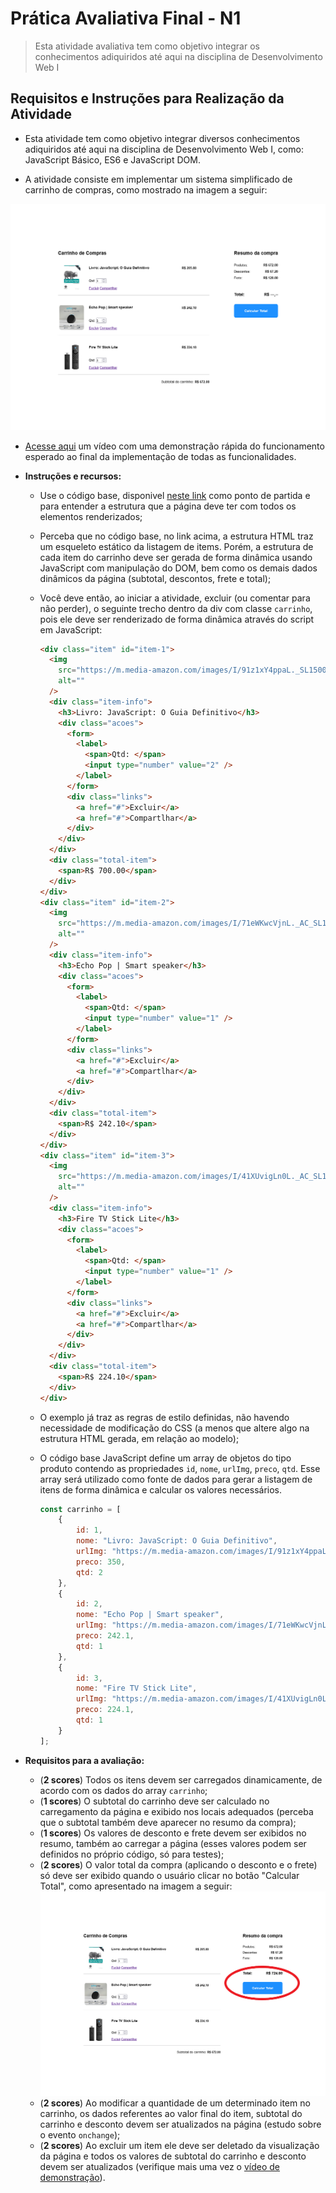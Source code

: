 # Prática Avaliativa Final - N1

> Esta atividade avaliativa tem como objetivo integrar os conhecimentos adiquiridos até aqui na disciplina de Desenvolvimento Web I

## Requisitos e Instruções para Realização da Atividade

- Esta atividade tem como objetivo integrar diversos conhecimentos adiquiridos até aqui na disciplina de Desenvolvimento Web I, como: JavaScript Básico, ES6 e JavaScript DOM.

- A atividade consiste em implementar um sistema simplificado de carrinho de compras, como mostrado na imagem a seguir:

<div align="center">
    <img src="./img-instrucoes/cap-subtotal.png">
</div>

- [Acesse aqui](https://drive.google.com/file/d/1putRp50HekI6zOVXFfNbFMm8ll4eT59c/view?usp=sharing) um vídeo com uma demonstração rápida do funcionamento esperado ao final da implementação de todas as funcionalidades.

- **Instruções e recursos:**

  - Use o código base, disponivel [neste link](https://codepen.io/prof_lucasmendes/pen/OPLXRbJ) como ponto de partida e para entender a estrutura que a página deve ter com todos os elementos renderizados;

  - Perceba que no código base, no link acima, a estrutura HTML traz um esqueleto estático da listagem de items. Porém, a estrutura de cada item do carrinho deve ser gerada de forma dinâmica usando JavaScript com manipulação do DOM, bem como os demais dados dinâmicos da página (subtotal, descontos, frete e total);

  - Você deve então, ao iniciar a atividade, excluir (ou comentar para não perder), o seguinte trecho dentro da div com classe `carrinho`, pois ele deve ser renderizado de forma dinâmica através do script em JavaScript:
    ```html
    <div class="item" id="item-1">
      <img
        src="https://m.media-amazon.com/images/I/91z1xY4ppaL._SL1500_.jpg"
        alt=""
      />
      <div class="item-info">
        <h3>Livro: JavaScript: O Guia Definitivo</h3>
        <div class="acoes">
          <form>
            <label>
              <span>Qtd: </span>
              <input type="number" value="2" />
            </label>
          </form>
          <div class="links">
            <a href="#">Excluir</a>
            <a href="#">Compartlhar</a>
          </div>
        </div>
      </div>
      <div class="total-item">
        <span>R$ 700.00</span>
      </div>
    </div>
    <div class="item" id="item-2">
      <img
        src="https://m.media-amazon.com/images/I/71eWKwcVjnL._AC_SL1500_.jpg"
        alt=""
      />
      <div class="item-info">
        <h3>Echo Pop | Smart speaker</h3>
        <div class="acoes">
          <form>
            <label>
              <span>Qtd: </span>
              <input type="number" value="1" />
            </label>
          </form>
          <div class="links">
            <a href="#">Excluir</a>
            <a href="#">Compartlhar</a>
          </div>
        </div>
      </div>
      <div class="total-item">
        <span>R$ 242.10</span>
      </div>
    </div>
    <div class="item" id="item-3">
      <img
        src="https://m.media-amazon.com/images/I/41XUvigLn0L._AC_SL1000_.jpg"
        alt=""
      />
      <div class="item-info">
        <h3>Fire TV Stick Lite</h3>
        <div class="acoes">
          <form>
            <label>
              <span>Qtd: </span>
              <input type="number" value="1" />
            </label>
          </form>
          <div class="links">
            <a href="#">Excluir</a>
            <a href="#">Compartlhar</a>
          </div>
        </div>
      </div>
      <div class="total-item">
        <span>R$ 224.10</span>
      </div>
    </div>
    ```

  - O exemplo já traz as regras de estilo definidas, não havendo necessidade de modificação do CSS (a menos que altere algo na estrutura HTML gerada, em relação ao modelo);

  - O código base JavaScript define um array de objetos do tipo produto contendo as propriedades `id`, `nome`, `urlImg`, `preco`, `qtd`. Esse array será utilizado como fonte de dados para gerar a listagem de itens de forma dinâmica e calcular os valores necessários.
    ```javascript
    const carrinho = [
        {
            id: 1,
            nome: "Livro: JavaScript: O Guia Definitivo",
            urlImg: "https://m.media-amazon.com/images/I/91z1xY4ppaL._SL1500_.jpg",
            preco: 350,
            qtd: 2
        },
        {
            id: 2,
            nome: "Echo Pop | Smart speaker",
            urlImg: "https://m.media-amazon.com/images/I/71eWKwcVjnL._AC_SL1500_.jpg",
            preco: 242.1,
            qtd: 1
        },
        {
            id: 3,
            nome: "Fire TV Stick Lite",
            urlImg: "https://m.media-amazon.com/images/I/41XUvigLn0L._AC_SL1000_.jpg",
            preco: 224.1,
            qtd: 1
        }
    ];
    ```

- **Requisitos para a avaliação:**

  - (**2 scores**) Todos os itens devem ser carregados dinamicamente, de acordo com os dados do array `carrinho`;
  - (**1 scores**) O subtotal do carrinho deve ser calculado no carregamento da página e exibido nos locais adequados (perceba que o subtotal também deve aparecer no resumo da compra);
  - (**1 scores**) Os valores de desconto e frete devem ser exibidos no resumo, também ao carregar a página (esses valores podem ser definidos no próprio código, só para testes);
  - (**2 scores**) O valor total da compra (aplicando o desconto e o frete) só deve ser exibido quando o usuário clicar no botão "Calcular Total", como apresentado na imagem a seguir:
    ![](img-instrucoes/cap-total.png)
  - (**2 scores**) Ao modificar a quantidade de um determinado item no carrinho, os dados referentes ao valor final do item, subtotal do carrinho e desconto devem ser atualizados na página (estudo sobre o evento `onchange`);
  - (**2 scores**) Ao excluir um item ele deve ser deletado da visualização da página e todos os valores de subtotal do carrinho e desconto devem ser atualizados (verifique mais uma vez o [vídeo de demonstração](https://drive.google.com/file/d/1putRp50HekI6zOVXFfNbFMm8ll4eT59c/view?usp=sharing)).
